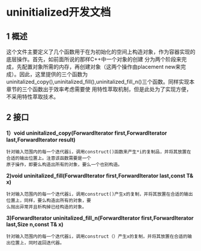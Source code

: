 # uninitialized开发文档
## 1 概述

这个文件主要定义了几个函数用于在为初始化的空间上构造对象，作为容器实现的底层操作。首先，如前面所说的那样C++中一个对象的创建
分为两个阶段来完成，先配置对象所需的内存，再创建对象（这两个操作由placement new来完成）。因此，这里提供的三个函数为
uninitalized_copy(),uninitalized_fill(),uninitalized_fill_n()三个函数。同样实现本章节的三个函数出于效率考虑需要使
用特性萃取机制，但是此处为了实现方便，不采用特性萃取技术。

## 2 接口
**1）void uninitalized_copy(ForwardIterator first,ForwardIterator last,ForwardIterator result)**

    针对输入范围内的每一个迭代器i，调用construct()函数来产生*i的复制品，并将其放置在合适的输出位置上。注意该函数需要是一个
    原子操作，即要么构造出所有的对象，要么一个也别构造。

**2)void uninitalized_fill(ForwardIterator first,ForwardIterator last,const T& x)**

    针对输入范围内的每一个迭代器i，调用construct()产生x的复制，并将其放置在合适的输出位置上，同样，要么构造出所有的对象，要
    么抛出异常并且析构掉已经构造的对象。

**3)ForwardIterator uninitalized_fill_n(ForwardIterator first,ForwardIterator last,Size n,const T& x)**

    针对输入范围内的每一个迭代器i，调用construct（）产生x的复制，并将其放置在合适的输出位置上，同时返回迭代器。


